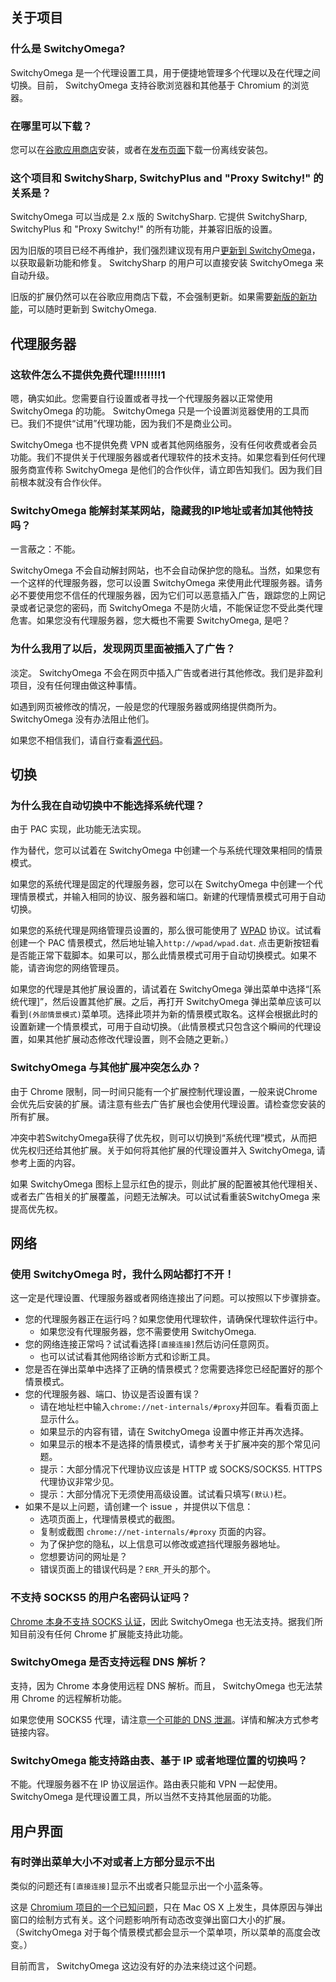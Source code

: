 关于项目
-------

### 什么是 SwitchyOmega?

SwitchyOmega 是一个代理设置工具，用于便捷地管理多个代理以及在代理之间切换。目前， SwitchyOmega 支持谷歌浏览器和其他基于 Chromium 的浏览器。

### 在哪里可以下载？

您可以在[谷歌应用商店](https://chrome.google.com/webstore/detail/padekgcemlokbadohgkifijomclgjgif)安装，或者在[发布页面](https://github.com/FelisCatus/SwitchyOmega/releases)下载一份离线安装包。

### 这个项目和 SwitchySharp, SwitchyPlus and "Proxy Switchy!" 的关系是？

SwitchyOmega 可以当成是 2.x 版的 SwitchySharp. 它提供 SwitchySharp, SwitchyPlus 和 "Proxy Switchy!" 的所有功能，并兼容旧版的设置。

因为旧版的项目已经不再维护，我们强烈建议现有用户[更新到 SwitchyOmega](https://github.com/FelisCatus/SwitchyOmega/wiki/SwitchyOmega-%E6%96%B0%E5%8A%9F%E8%83%BD#%E5%A6%82%E4%BD%95%E6%9B%B4%E6%96%B0)，以获取最新功能和修复。 SwitchySharp 的用户可以直接安装 SwitchyOmega 来自动升级。

旧版的扩展仍然可以在谷歌应用商店下载，不会强制更新。如果需要[新版的新功能](https://github.com/FelisCatus/SwitchyOmega/wiki/SwitchyOmega-%E6%96%B0%E5%8A%9F%E8%83%BD)，可以随时更新到 SwitchyOmega.

代理服务器
---------

### 这软件怎么不提供免费代理!!!!!!!!1

嗯，确实如此。您需要自行设置或者寻找一个代理服务器以正常使用 SwitchyOmega 的功能。 SwitchyOmega 只是一个设置浏览器使用的工具而已。我们不提供“试用”代理功能，因为我们不是商业公司。

SwitchyOmega 也不提供免费 VPN 或者其他网络服务，没有任何收费或者会员功能。我们不提供关于代理服务器或者代理软件的技术支持。如果您看到任何代理服务商宣传称 SwitchyOmega 是他们的合作伙伴，请立即告知我们。因为我们目前根本就没有合作伙伴。

### SwitchyOmega 能解封某某网站，隐藏我的IP地址或者加其他特技吗？

一言蔽之：不能。

SwitchyOmega 不会自动解封网站，也不会自动保护您的隐私。当然，如果您有一个这样的代理服务器，您可以设置 SwitchyOmega 来使用此代理服务器。请务必不要使用您不信任的代理服务器，因为它们可以恶意插入广告，跟踪您的上网记录或者记录您的密码，而 SwitchyOmega 不是防火墙，不能保证您不受此类代理危害。如果您没有代理服务器，您大概也不需要 SwitchyOmega, 是吧？

### 为什么我用了以后，发现网页里面被插入了广告？

淡定。 SwitchyOmega 不会在网页中插入广告或者进行其他修改。我们是非盈利项目，没有任何理由做这种事情。

如遇到网页被修改的情况，一般是您的代理服务器或网络提供商所为。 SwitchyOmega 没有办法阻止他们。

如果您不相信我们，请自行查看[源代码](https://github.com/FelisCatus/SwitchyOmega)。

切换
----

### 为什么我在自动切换中不能选择系统代理？

由于 PAC 实现，此功能无法实现。

作为替代，您可以试着在 SwitchyOmega 中创建一个与系统代理效果相同的情景模式。

如果您的系统代理是固定的代理服务器，您可以在 SwitchyOmega 中创建一个代理情景模式，并输入相同的协议、服务器和端口。新建的代理情景模式可用于自动切换。

如果您的系统代理是网络管理员设置的，那么很可能使用了 [WPAD](https://en.wikipedia.org/wiki/Web_Proxy_Auto-Discovery_Protocol) 协议。试试看创建一个 PAC 情景模式，然后地址输入`http://wpad/wpad.dat`. 点击更新按钮看是否能正常下载脚本。如果可以，那么此情景模式可用于自动切换模式。如果不能，请咨询您的网络管理员。

如果您的代理是其他扩展设置的，请试着在 SwitchyOmega 弹出菜单中选择“[系统代理]”，然后设置其他扩展。之后，再打开 SwitchyOmega 弹出菜单应该可以看到`(外部情景模式)`菜单项。选择此项并为新的情景模式取名。这样会根据此时的设置新建一个情景模式，可用于自动切换。（此情景模式只包含这个瞬间的代理设置，如果其他扩展动态修改代理设置，则不会随之更新。）

### SwitchyOmega 与其他扩展冲突怎么办？

由于 Chrome 限制，同一时间只能有一个扩展控制代理设置，一般来说Chrome会优先后安装的扩展。请注意有些去广告扩展也会使用代理设置。请检查您安装的所有扩展。

冲突中若SwitchyOmega获得了优先权，则可以切换到“系统代理”模式，从而把优先权归还给其他扩展。关于如何将其他扩展的代理设置并入 SwitchyOmega, 请参考上面的内容。

如果 SwitchyOmega 图标上显示红色的提示，则此扩展的配置被其他代理相关、或者去广告相关的扩展覆盖，问题无法解决。可以试试看重装SwitchyOmega 来提高优先权。

网络
----

### 使用 SwitchyOmega 时，我什么网站都打不开！

这一定是代理设置、代理服务器或者网络连接出了问题。可以按照以下步骤排查。

* 您的代理服务器正在运行吗？如果您使用代理软件，请确保代理软件运行中。
  - 如果您没有代理服务器，您不需要使用 SwitchyOmega.
* 您的网络连接正常吗？试试看选择`[直接连接]`然后访问任意网页。
  - 也可以试试看其他网络诊断方式和诊断工具。
* 您是否在弹出菜单中选择了正确的情景模式？您需要选择您已经配置好的那个情景模式。
* 您的代理服务器、端口、协议是否设置有误？
  - 请在地址栏中输入`chrome://net-internals/#proxy`并回车。看看页面上显示什么。
  - 如果显示的内容有错，请在 SwitchyOmega 设置中修正并再次选择。
  - 如果显示的根本不是选择的情景模式，请参考关于扩展冲突的那个常见问题。
  - 提示：大部分情况下代理协议应该是 HTTP 或 SOCKS/SOCKS5. HTTPS 代理协议非常少见。
  - 提示：大部分情况下无须使用高级设置。试试看只填写`(默认)`栏。
* 如果不是以上问题，请创建一个 issue ，并提供以下信息：
  - 选项页面上，代理情景模式的截图。
  - 复制或截图 `chrome://net-internals/#proxy` 页面的内容。
  - 为了保护您的隐私，以上信息可以修改或遮挡代理服务器地址。
  - 您想要访问的网址是？
  - 错误页面上的错误代码是？`ERR_`开头的那个。

### 不支持 SOCKS5 的用户名密码认证吗？

[Chrome 本身不支持 SOCKS 认证](https://code.google.com/p/chromium/issues/detail?id=256785)，因此 SwitchyOmega 也无法支持。据我们所知目前没有任何 Chrome 扩展能支持此功能。

### SwitchyOmega 是否支持远程 DNS 解析？

支持，因为 Chrome 本身使用远程 DNS 解析。而且， SwitchyOmega 也无法禁用 Chrome 的远程解析功能。

如果您使用 SOCKS5 代理，请注意[一个可能的 DNS 泄漏](https://github.com/FelisCatus/SwitchyOmega/wiki/DNS-and-SOCKS-proxy#%E4%B8%AD%E6%96%87)。详情和解决方式参考链接内容。

### SwitchyOmega 能支持路由表、基于 IP 或者地理位置的切换吗？

不能。代理服务器不在 IP 协议层运作。路由表只能和 VPN 一起使用。 SwitchyOmega 是代理设置工具，所以当然不支持其他层面的功能。

用户界面
-------

### 有时弹出菜单大小不对或者上方部分显示不出

类似的问题还有`[直接连接]`显示不出或者只能显示出一个小蓝条等。

这是 [Chromium 项目的一个已知问题](https://bugs.chromium.org/p/chromium/issues/detail?id=457887)，只在 Mac OS X 上发生，具体原因与弹出窗口的绘制方式有关。这个问题影响所有动态改变弹出窗口大小的扩展。（SwitchyOmega 对于每个情景模式都会显示一个菜单项，所以菜单的高度会改变。）

目前而言， SwitchyOmega 这边没有好的办法来绕过这个问题。